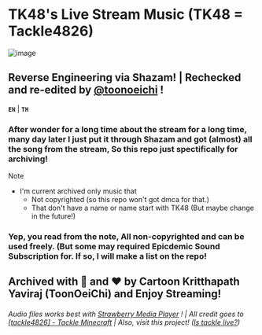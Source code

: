 # TK48's Live Stream Music (TK48 = Tackle4826)

![image](https://github.com/user-attachments/assets/4b31268b-b79e-4ee8-8bf7-233ce573e173)

## Reverse Engineering via Shazam! | Rechecked and re-edited by [@toonoeichi](https://github.com/toonoeichi) !

**```EN```** | **```TH```**

### After wonder for a long time about the stream for a long time, many day later I just put it through Shazam and got (almost) all the song from the stream, So this repo just spectifically for archiving!

> [!NOTE]
> - I'm current archived only music that
>   - Not copyrighted (so this repo won't got dmca for that.)
>   - That don't have a name or name start with TK48 (But maybe change in the future!)

### Yep, you read from the note, All non-copyrighted and can be used freely. (But some may required Epicdemic Sound Subscription for. If so, I will make a list on the repo!

## Archived with 🦑 and ❤️ by Cartoon Kritthapath Yaviraj (ToonOeiChi) and Enjoy Streaming!

###### Audio files works best with [Strawberry Media Player](https://github.com/strawberrymusicplayer/strawberry) ! | All credit goes to [[tackle4826] - Tackle Minecraft](https://www.youtube.com/@tackle4826mc) | Also, visit this project! ([Is tackle live?](https://github.com/toonoeichi/is-tackle-live))
